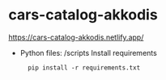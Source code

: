 # cars-catalog-akkodis

https://cars-catalog-akkodis.netlify.app/

- Python files: /scripts
    Install requirements
    
        pip install -r requirements.txt
    